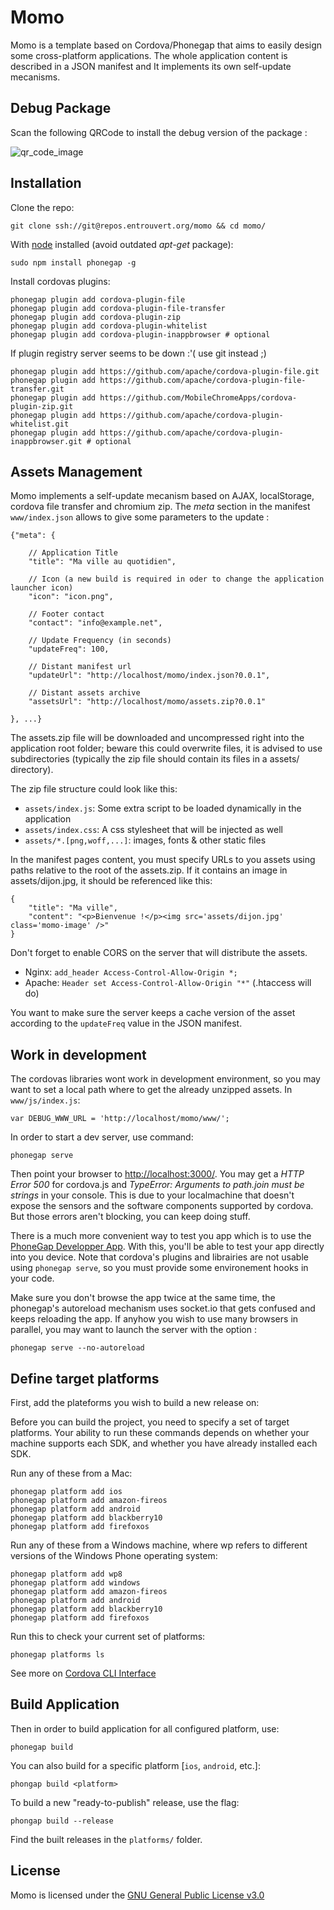 # Momo

Momo is a template based on Cordova/Phonegap that aims to easily design some
cross-platform applications. The whole application content is described in a
JSON manifest and It implements its own self-update mecanisms.

## Debug Package

Scan the following QRCode to install the debug version of the package :

![qr_code_image](https://chart.googleapis.com/chart?chs=116x116&cht=qr&chl=https://build.phonegap.com/apps/1327372/install/VR56zMQ89Zu_NZyDNq_s&chld=L|1&choe=UTF-8 "Momo Debug Application")

## Installation

Clone the repo:

    git clone ssh://git@repos.entrouvert.org/momo && cd momo/

With [node](http://nodejs.org/) installed (avoid outdated *apt-get* package):

    sudo npm install phonegap -g

Install cordovas plugins:

    phonegap plugin add cordova-plugin-file
    phonegap plugin add cordova-plugin-file-transfer
    phonegap plugin add cordova-plugin-zip
    phonegap plugin add cordova-plugin-whitelist
    phonegap plugin add cordova-plugin-inappbrowser # optional

If plugin registry server seems to be down :'( use git instead ;)

    phonegap plugin add https://github.com/apache/cordova-plugin-file.git
    phonegap plugin add https://github.com/apache/cordova-plugin-file-transfer.git
    phonegap plugin add https://github.com/MobileChromeApps/cordova-plugin-zip.git
    phonegap plugin add https://github.com/apache/cordova-plugin-whitelist.git
    phonegap plugin add https://github.com/apache/cordova-plugin-inappbrowser.git # optional

## Assets Management

Momo implements a self-update mecanism based on AJAX, localStorage, cordova
file transfer and chromium zip. The *meta* section in the manifest
`www/index.json` allows to give some parameters to the update :

    {"meta": {

        // Application Title
        "title": "Ma ville au quotidien",

        // Icon (a new build is required in oder to change the application launcher icon)
        "icon": "icon.png",

        // Footer contact
        "contact": "info@example.net",

        // Update Frequency (in seconds)
        "updateFreq": 100,                                    

        // Distant manifest url
        "updateUrl": "http://localhost/momo/index.json?0.0.1",

        // Distant assets archive
        "assetsUrl": "http://localhost/momo/assets.zip?0.0.1"

    }, ...}

The assets.zip file will be downloaded and uncompressed right into the
application root folder; beware this could overwrite files, it is advised
to use subdirectories (typically the zip file should contain its files in
a assets/ directory).

The zip file structure could look like this:

- `assets/index.js`: Some extra script to be loaded dynamically in the application
- `assets/index.css`: A css stylesheet that will be injected as well
- `assets/*.[png,woff,...]`: images, fonts & other static files


In the manifest pages content, you must specify URLs to you assets using paths
relative to the root of the assets.zip. If it contains an image in
assets/dijon.jpg, it should be referenced like this:

    {
        "title": "Ma ville",
        "content": "<p>Bienvenue !</p><img src='assets/dijon.jpg' class='momo-image' />"
    }


Don't forget to enable CORS on the server that will distribute the assets.

- Nginx: `add_header Access-Control-Allow-Origin *;`
- Apache: `Header set Access-Control-Allow-Origin "*"` (.htaccess will do)

You want to make sure the server keeps a cache version of the asset according to
the `updateFreq` value in the JSON manifest.

## Work in development

The cordovas libraries wont work in development environment, so you may want to
set a local path where to get the already unzipped assets. In `www/js/index.js`:

    var DEBUG_WWW_URL = 'http://localhost/momo/www/';

In order to start a dev server, use command:

    phonegap serve

Then point your browser to [http://localhost:3000/](http://localhost:3000/). You
may get a *HTTP Error 500* for cordova.js and *TypeError: Arguments to path.join
must be strings* in your console. This is due to your localmachine that doesn't
expose the sensors and the software components supported by cordova. But those
errors aren't blocking, you can keep doing stuff.

There is a much more convenient way to test you app which is to use the
[PhoneGap Developper App](http://app.phonegap.com/). With this, you'll be able
to test your app directly into you device. Note that cordova's plugins and
librairies are not usable using `phonegap serve`, so you must provide some
environement hooks in your code.

Make sure you don't browse the app twice at the same time, the phonegap's
autoreload mechanism uses socket.io that gets confused and keeps reloading the
app. If anyhow you wish to use many browsers in parallel, you may want to
launch the server with the option :

    phonegap serve --no-autoreload

## Define target platforms

First, add the plateforms you wish to build a new release on:

Before you can build the project, you need to specify a set of target platforms.
Your ability to run these commands depends on whether your machine supports each
SDK, and whether you have already installed each SDK.

Run any of these from a Mac:

    phonegap platform add ios
    phonegap platform add amazon-fireos
    phonegap platform add android
    phonegap platform add blackberry10
    phonegap platform add firefoxos

Run any of these from a Windows machine, where wp refers to different versions
of the Windows Phone operating system:

    phonegap platform add wp8
    phonegap platform add windows
    phonegap platform add amazon-fireos
    phonegap platform add android
    phonegap platform add blackberry10
    phonegap platform add firefoxos

Run this to check your current set of platforms:

    phonegap platforms ls

See more on [Cordova CLI
Interface](http://cordova.apache.org/docs/en/4.0.0/guide_cli_index.md.html)

## Build Application

Then in order to build application for all configured platform, use:

    phonegap build

You can also build for a specific platform [`ios`, `android`, etc.]:

    phongap build <platform>

To build a new "ready-to-publish" release, use the flag:
    
    phongap build --release

Find the built releases in the `platforms/` folder.
    
## License

Momo is licensed under the [GNU General Public License v3.0](http://www.gnu.org/) 
